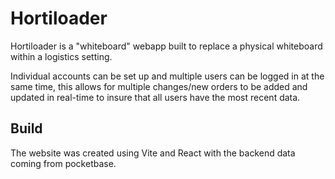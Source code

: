 # Hortiloader

Hortiloader is a "whiteboard" webapp built to replace a physical whiteboard within a logistics setting. 

Individual accounts can be set up and multiple users can be logged in at the same time, this allows for multiple changes/new orders to be added and updated in real-time to insure that all users have the most recent data. 

## Build
The website was created using Vite and React with the backend data coming from pocketbase.
